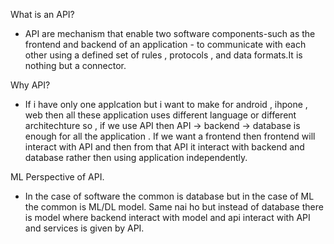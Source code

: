 What is an API?
- API are mechanism that enable two software components-such as the frontend and backend of an application - to communicate with each other using a defined set of rules , protocols , and data formats.It is nothing but a connector.

Why API?
- If i have only one applcation but i want to make for android , ihpone , web then all these application uses different language or different architechture so , if we use API then API -> backend -> database is enough for all the application . If we want a frontend then frontend will interact with API and then from that API it interact with backend and database rather then using application independently.

ML Perspective of API.
- In the case of software the common is database but in the case of ML the common is ML/DL model. Same nai ho but instead of database there is model where backend interact with model and api interact with API and services is given by API.



